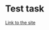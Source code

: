 # Test task
[Link to the site](https://mylostalterego-gh.github.io/courseraFirstTask/module2-solution/)
